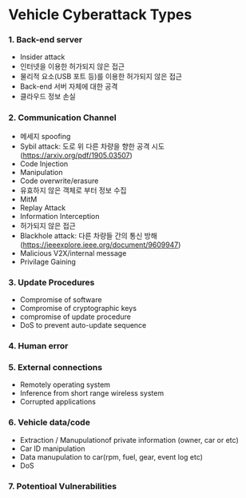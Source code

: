 Vehicle Cyberattack Types
===

### 1. Back-end server
- Insider attack
- 인터넷을 이용한 허가되지 않은 접근
- 물리적 요소(USB 포트 등)를 이용한 허가되지 않은 접근
- Back-end 서버 자체에 대한 공격
- 클라우드 정보 손실

### 2. Communication Channel
- 메세지 spoofing
- Sybil attack: 도로 위 다른 차량을 향한 공격 시도 (https://arxiv.org/pdf/1905.03507)
- Code Injection
- Manipulation
- Code overwrite/erasure
- 유효하지 않은 객체로 부터 정보 수집
- MitM
- Replay Attack
- Information Interception
- 허가되지 않은 접근
- Blackhole attack: 다른 차량들 간의 통신 방해 (https://ieeexplore.ieee.org/document/9609947)
- Malicious V2X/internal message
- Privilage Gaining

### 3. Update Procedures
- Compromise of software
- Compromise of cryptographic keys
- compromise of update procedure
- DoS to prevent auto-update sequence

### 4. Human error

### 5. External connections
- Remotely operating system
- Inference from short range wireless system
- Corrupted applications

### 6. Vehicle data/code
- Extraction / Manupulationof private information (owner, car or etc)
- Car ID manipulation
- Data manupulation to car(rpm, fuel, gear, event log etc)
- DoS

### 7. Potentioal Vulnerabilities
